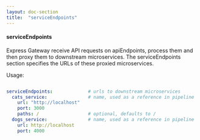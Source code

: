 ```yaml
---
layout: doc-section
title:  "serviceEndpoints"
---
```

#### serviceEndpoints
Express Gateway receive API requests on apiEndpoints, process them and then proxy them to downstream microservices. The serviceEndpoints section specifies the URLs of these proxied microservices.

Usage:
```yaml

serviceEndpoints:             # urls to downstream microservices
  cats_service:               # name, used as a reference in pipeline
    url: "http://localhost"
    port: 3000
    paths: /                  # optional, defaults to /
  dogs_service:               # name, used as a reference in pipeline
    url: http://localhost
    port: 4000

```
